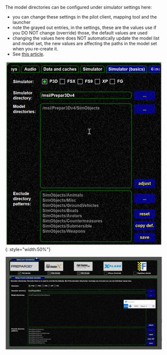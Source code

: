 <!--
    SPDX-FileCopyrightText: Copyright (C) swift Project Community / Contributors
    SPDX-License-Identifier: GFDL-1.3-only
-->

The model directories can be configured under simulator settings here:

* you can change these settings in the pilot client, mapping tool and the launcher
* note the grayed out entries, in the settings, these are the values use if you DO NOT change (override) those, the default values are used
* changing the values here does NOT automatically update the model list and model set, the new values are affecting the paths in the model set when you re-create it.
* See [this article](./../../../troubleshooting/models/create_recreate_model_set.md).

![](./../../../img/simsettings.jpg){: style="width:50%"}

![](./../../../img/simsetup.jpg)
